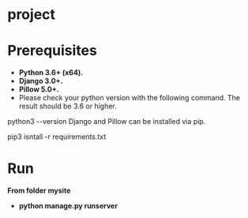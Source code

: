 # project
# Prerequisites
- **Python 3.6+ (x64).**
- **Django 3.0+.**
- **Pillow 5.0+.**
- Please check your python version with the following command. The result should be 3.6 or higher.

python3 --version
Django and Pillow can be installed via pip.

pip3 isntall -r requirements.txt
# Run
**From folder mysite**
- **python manage.py runserver**
